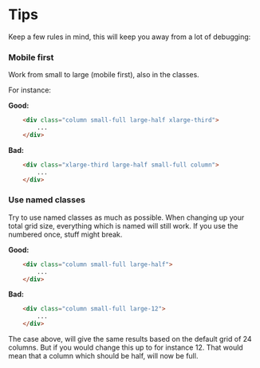 
# Tips

Keep a few rules in mind, this will keep you away from a lot of debugging:


### Mobile first 

Work from small to large (mobile first), also in the classes. 
	
For instance:
	
__Good:__

```html
	<div class="column small-full large-half xlarge-third">
		...
	</div>
```	

__Bad:__


```html
	<div class="xlarge-third large-half small-full column">
		...
	</div>
```	

### Use named classes

Try to use named classes as much as possible. When changing up your total grid size, everything which is named will still work. If you use the numbered once, stuff might break.

__Good:__

```html
	<div class="column small-full large-half">
		...
	</div>
```	

__Bad:__

```html
	<div class="column small-full large-12">
		...
	</div>
```	

The case above, will give the same results based on the default grid of 24 columns. But if you would change this up to for instance 12. That would mean that a column which should be half, will now be full. 

